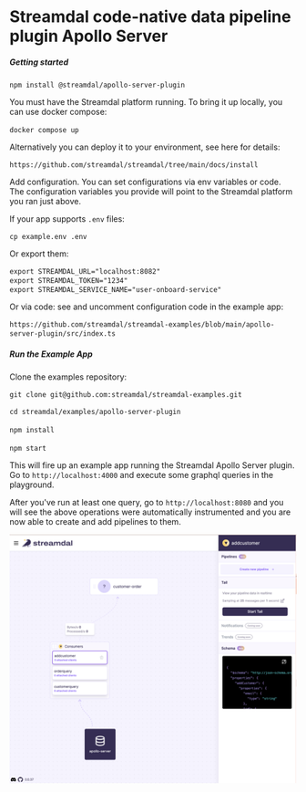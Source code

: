 # Streamdal code-native data pipeline plugin Apollo Server  

##### Getting started

```
npm install @streamdal/apollo-server-plugin
```

You must have the Streamdal platform running. To bring it up locally, you can use docker compose:

`docker compose up`

Alternatively you can deploy it to your environment, see here for details: 
```
https://github.com/streamdal/streamdal/tree/main/docs/install
```

Add configuration. You can set configurations via env variables or code. The configuration
variables you provide will point to the Streamdal platform you ran just above.  

If your app supports `.env` files:

```
cp example.env .env
```

Or export them:

```
export STREAMDAL_URL="localhost:8082"
export STREAMDAL_TOKEN="1234"
export STREAMDAL_SERVICE_NAME="user-onboard-service"
```

Or via code: see and uncomment configuration code in the example app:

```
https://github.com/streamdal/streamdal-examples/blob/main/apollo-server-plugin/src/index.ts
```


##### Run the Example App

Clone the examples repository:

```shell
git clone git@github.com:streamdal/streamdal-examples.git
```

```shell
cd streamdal/examples/apollo-server-plugin

npm install

npm start
```

This will fire up an example app running the Streamdal Apollo Server plugin. Go to `http://localhost:4000` 
and execute some graphql queries in the playground. 

After you've run at least one query, go to `http://localhost:8080` and you will see the above operations
were automatically instrumented and you are now able to create and add pipelines 
to them.

![Console](./console-screenshot.png)


